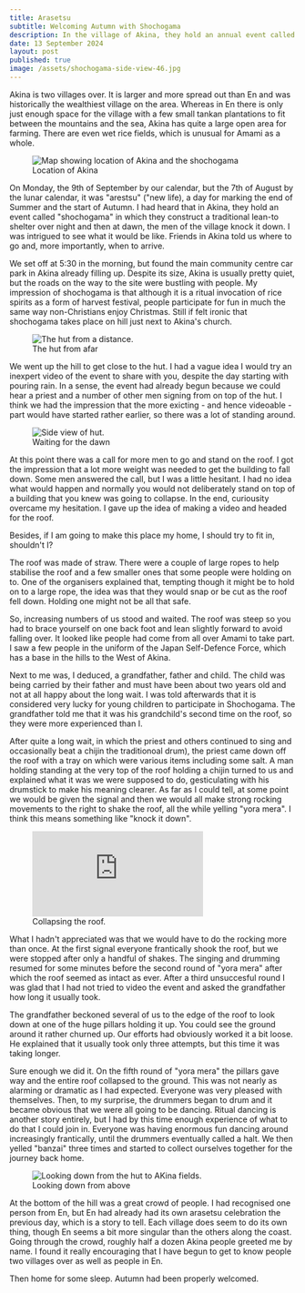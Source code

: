```yaml
---
title: Arasetsu
subtitle: Welcoming Autumn with Shochogama
description: In the village of Akina, they hold an annual event called Shochogama to bless the harvest and signal the start of Autumn. This is how I took part in the 2024 Shochogama.
date: 13 September 2024
layout: post
published: true
image: /assets/shochogama-side-view-46.jpg
---
```


Akina is two villages over. It is larger and more spread out than En and was historically the wealthiest village on the area. Whereas in En there is only just enough space for the village with a few small tankan plantations to fit between the mountains and the sea, Akina has quite a large open area for farming. There are even wet rice fields, which is unusual for Amami as a whole.


<figure>
  <img src="{{'/assets/shochogama-map.jpg' | relative_url }}" alt="Map showing location of Akina and the shochogama">
  <figcaption>Location of Akina</figcaption>
</figure>

On Monday, the 9th of September by our calendar, but the 7th of August by the lunar calendar, it was "arestsu" ("new life), a day for marking the end of Summer and the start of Autumn. I had heard that in Akina, they hold an event called "shochogama" in which they construct a traditional lean-to shelter over night and then at dawn, the men of the village knock it down. I was intrigued to see what it would be like. Friends in Akina told us where to go and, more importantly, when to arrive.

We set off at 5:30 in the morning, but found the main community centre car park in Akina already filling up. Despite its size, Akina is usually pretty quiet, but the roads on the way to the site were bustling with people. My impression of shochogama is that although it is a ritual invocation of rice spirits as a form of harvest festival, people participate for fun in much the same way non-Christians enjoy Christmas. Still if felt ironic that shochogama takes place on hill just next to Akina's church.

<figure>
  <img src="{{'/assets/shochogama-distance-on-hill-46.jpg' | relative_url }}" alt="The hut from a distance.">
  <figcaption>The hut from afar</figcaption>
</figure>
    
We went up the hill to get close to the hut. I had a vague idea I would try an inexpert video of the event to share with you, despite the day starting with pouring rain. In a sense, the event had already begun because we could hear a priest and a number of other men signing from on top of the hut. I think we had the impression that the more exicting - and hence videoable - part would have started rather earlier, so there was a lot of standing around.

<figure>
  <img src="{{'/assets/shochogama-side-view-46.jpg' | relative_url }}" alt="Side view of hut.">
  <figcaption>Waiting for the dawn</figcaption>
</figure>
At this point there was a call for more men to go and stand on the roof. I got the impression that a lot more weight was needed to get the building to fall down. Some men answered the call, but I was a little hesitant. I had no idea what would happen and normally you would not deliberately stand on top of a building that you knew was going to collapse. In the end, curiousity overcame my hesitation. I gave up the idea of making a video and headed for the roof.

Besides, if I am going to make this place my home, I should try to fit in, shouldn't I?

The roof was made of straw. There were a couple of large ropes to help stabilise the roof and a few smaller ones that some people were holding on to. One of the organisers explained that, tempting though it might be to hold on to a large rope, the idea was that they would snap or be cut as the roof fell down. Holding one might not be all that safe.

So, increasing numbers of us stood and waited. The roof was steep so you had to brace yourself on one back foot and lean slightly forward to avoid falling over. It looked like people had come from all over Amami to take part. I saw a few people in the uniform of the Japan Self-Defence Force, which has a base in the hills to the West of Akina. 

Next to me was, I deduced, a grandfather, father and child. The child was being carried by their father and must have been about two years old and not at all happy about the long wait. I was told afterwards that it is considered very lucky for young children to participate in Shochogama. The grandfather told me that it was his grandchild's second time on the roof, so they were more experienced than I.

After quite a long wait, in which the priest and others continued to sing and occasionally beat a chijin the traditionoal drum), the priest came down off the roof with a tray on which were various items including some salt. A man holding standing at the very top of the roof holding a chijin turned to us and explained what it was we were supposed to do, gesticulating with his drumstick to make his meaning clearer. As far as I could tell, at some point we would be given the signal and then we would all make strong rocking movements to the right to shake the roof, all the while yelling "yora mera". I think this means something like "knock it down".

<figure class="rightframe">
<iframe src="https://www.youtube.com/embed/4gGabg7O6mg?si=lIwvrp-Ox3J7Q9GV&amp;start=53" title="YouTube video player" frameborder="0" allow="accelerometer; autoplay; clipboard-write; encrypted-media; gyroscope; picture-in-picture; web-share" referrerpolicy="strict-origin-when-cross-origin" allowfullscreen></iframe>
  <figcaption>Collapsing the roof.</figcaption>
</figure>

What I hadn't appreciated was that we would have to do the rocking more than once. At the first signal everyone frantically shook the roof, but we were stopped after only a handful of shakes. The singing and drumming resumed for some minutes before the second round of "yora mera" after which the roof seemed as intact as ever. After a third unsuccesful round I was glad that I had not tried to video the event and asked the grandfather how long it usually took.

The grandfather beckoned several of us to the edge of the roof to look down at one of the huge pillars holding it up. You could see the ground around it rather churned up. Our efforts had obviously worked it a bit loose. He explained that it usually took only three attempts, but this time it was taking longer.

Sure enough we did it. On the fifth round of "yora mera" the pillars gave way and the entire roof collapsed to the ground. This was not nearly as alarming or dramatic as I had expected. Everyone was very pleased with themselves. Then, to my surprise, the drummers began to drum and it became obvious that we were all going to be dancing. Ritual dancing is another story entirely, but I had by this time enough experience of what to do that I could join in. Everyone was having enormous fun dancing around increasingly frantically, until the drummers eventually called a halt. We then yelled "banzai" three times and started to collect ourselves together for the journey back home. 

<figure>
  <img src="{{'/assets/shochogama-looking-down-46.jpg' | relative_url }}" alt="Looking down from the hut to AKina fields.">
  <figcaption>Looking down from above</figcaption>
</figure>

At the bottom of the hill was a great crowd of people. I had recognised one person from En, but En had already had its own arasetsu celebration the previous day, which is a story to tell. Each village does seem to do its own thing, though En seems a bit more singular than the others along the coast. Going through the crowd, roughly half a dozen Akina people greeted me by name. I found it really encouraging that I have begun to get to know people two villages over as well as people in En.

<p style="clear:both" />

Then home for some sleep. Autumn had been properly welcomed.
